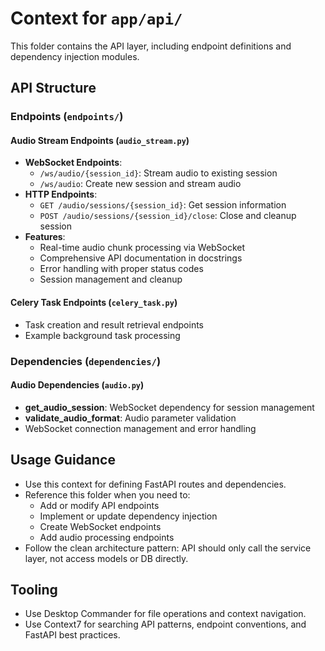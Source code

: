 # Context for `app/api/`

This folder contains the API layer, including endpoint definitions and dependency injection modules.

## API Structure

### Endpoints (`endpoints/`)

#### Audio Stream Endpoints (`audio_stream.py`)

- **WebSocket Endpoints**:
  - `/ws/audio/{session_id}`: Stream audio to existing session
  - `/ws/audio`: Create new session and stream audio
- **HTTP Endpoints**:
  - `GET /audio/sessions/{session_id}`: Get session information
  - `POST /audio/sessions/{session_id}/close`: Close and cleanup session
- **Features**:
  - Real-time audio chunk processing via WebSocket
  - Comprehensive API documentation in docstrings
  - Error handling with proper status codes
  - Session management and cleanup

#### Celery Task Endpoints (`celery_task.py`)

- Task creation and result retrieval endpoints
- Example background task processing

### Dependencies (`dependencies/`)

#### Audio Dependencies (`audio.py`)

- **get_audio_session**: WebSocket dependency for session management
- **validate_audio_format**: Audio parameter validation
- WebSocket connection management and error handling

## Usage Guidance

- Use this context for defining FastAPI routes and dependencies.
- Reference this folder when you need to:
  - Add or modify API endpoints
  - Implement or update dependency injection
  - Create WebSocket endpoints
  - Add audio processing endpoints
- Follow the clean architecture pattern: API should only call the service layer, not access models or DB directly.

## Tooling

- Use Desktop Commander for file operations and context navigation.
- Use Context7 for searching API patterns, endpoint conventions, and FastAPI best practices.

